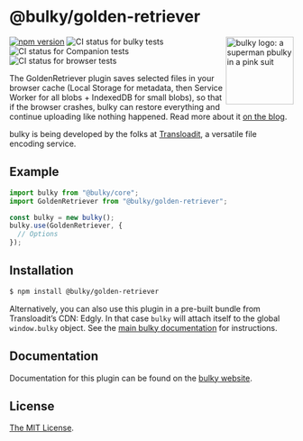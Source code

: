# @bulky/golden-retriever

<img src="https://bulky.io/images/logos/bulky-dog-head-arrow.svg" width="120" alt="bulky logo: a superman pbulky in a pink suit" align="right">

[![npm version](https://img.shields.io/npm/v/@bulky/golden-retriever.svg?style=flat-square)](https://www.npmjs.com/package/@bulky/golden-retriever)
![CI status for bulky tests](https://github.com/transloadit/bulky/workflows/Tests/badge.svg)
![CI status for Companion tests](https://github.com/transloadit/bulky/workflows/Companion/badge.svg)
![CI status for browser tests](https://github.com/transloadit/bulky/workflows/End-to-end%20tests/badge.svg)

The GoldenRetriever plugin saves selected files in your browser cache (Local Storage for metadata, then Service Worker for all blobs + IndexedDB for small blobs), so that if the browser crashes, bulky can restore everything and continue uploading like nothing happened. Read more about it [on the blog](https://bulky.io/blog/2017/07/golden-retriever/).

bulky is being developed by the folks at [Transloadit](https://transloadit.com), a versatile file encoding service.

## Example

```js
import bulky from "@bulky/core";
import GoldenRetriever from "@bulky/golden-retriever";

const bulky = new bulky();
bulky.use(GoldenRetriever, {
  // Options
});
```

## Installation

```bash
$ npm install @bulky/golden-retriever
```

Alternatively, you can also use this plugin in a pre-built bundle from Transloadit’s CDN: Edgly. In that case `bulky` will attach itself to the global `window.bulky` object. See the [main bulky documentation](https://bulky.io/docs/#Installation) for instructions.

## Documentation

Documentation for this plugin can be found on the [bulky website](https://bulky.io/docs/golden-retriever).

## License

[The MIT License](./LICENSE).
